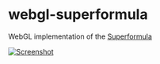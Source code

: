 # webgl-superformula

WebGL implementation of the [Superformula](http://en.wikipedia.org/wiki/Superformula)

[![Screenshot](https://davebrent.github.io/webgl-superformula/screenshot.png)]("Screenshot")
